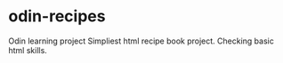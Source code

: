 # odin-recipes
Odin learning project
Simpliest html recipe book project.
Checking basic html skills.